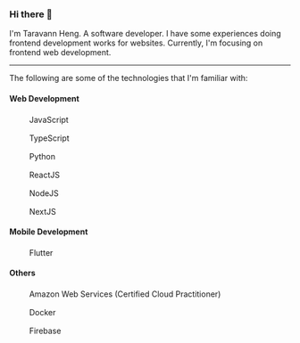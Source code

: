 ### Hi there 👋

I'm Taravann Heng. A software developer. I have some experiences doing frontend development works for websites. Currently, I'm focusing on frontend web development.

---

The following are some of the technologies that I'm familiar with:

#### Web Development

<img src="https://cdn.jsdelivr.net/gh/devicons/devicon/icons/javascript/javascript-plain.svg" height="16" width="16" /> &nbsp; &nbsp; JavaScript

<img src="https://cdn.jsdelivr.net/gh/devicons/devicon/icons/typescript/typescript-original.svg" height="16" width="16" /> &nbsp; &nbsp; TypeScript

<img src="https://cdn.jsdelivr.net/gh/devicons/devicon/icons/python/python-original.svg" height="16" width="16" /> &nbsp; &nbsp; Python

<img src="https://cdn.jsdelivr.net/gh/devicons/devicon/icons/react/react-original.svg" height="16" width="16" /> &nbsp; &nbsp; ReactJS

<img src="https://cdn.jsdelivr.net/gh/devicons/devicon/icons/nodejs/nodejs-original.svg" height="16" width="16" /> &nbsp; &nbsp; NodeJS

<picture>
  <source srcset="https://www.hengtaravann.com/images/languages/nextjs.svg" media="(prefers-color-scheme: dark)" />
  <img src="https://cdn.jsdelivr.net/gh/devicons/devicon/icons/nextjs/nextjs-original.svg" height="16" width="16" />
</picture>  &nbsp; &nbsp; NextJS
<p></p>

#### Mobile Development

<img src="https://cdn.jsdelivr.net/gh/devicons/devicon@latest/icons/flutter/flutter-original.svg" height="16" width="16" /> &nbsp; &nbsp; Flutter

#### Others

<img src="https://cdn.jsdelivr.net/gh/devicons/devicon@latest/icons/amazonwebservices/amazonwebservices-plain-wordmark.svg" height="16" width="16" /> &nbsp; &nbsp; Amazon Web Services (Certified Cloud Practitioner)

<img src="https://cdn.jsdelivr.net/gh/devicons/devicon@latest/icons/docker/docker-plain.svg" height="16" width="16" /> &nbsp; &nbsp; Docker

<img src="https://cdn.jsdelivr.net/gh/devicons/devicon/icons/firebase/firebase-plain.svg" height="16" width="16" /> &nbsp; &nbsp; Firebase
